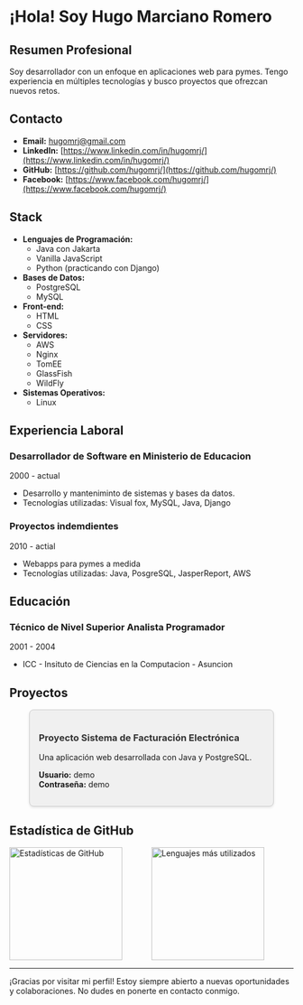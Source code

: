 # ¡Hola! Soy Hugo Marciano Romero

## Resumen Profesional
Soy desarrollador con un enfoque en aplicaciones web para pymes. Tengo experiencia en múltiples tecnologías y busco proyectos que ofrezcan nuevos retos.

## Contacto
- **Email:** hugomrj@gmail.com
- **LinkedIn:** [https://www.linkedin.com/in/hugomrj/](https://www.linkedin.com/in/hugomrj/)
- **GitHub:** [https://github.com/hugomrj/](https://github.com/hugomrj/)
- **Facebook:** [https://www.facebook.com/hugomrj/](https://www.facebook.com/hugomrj/)

## Stack
- **Lenguajes de Programación:**
  - Java con Jakarta
  - Vanilla JavaScript
  - Python (practicando con Django)
- **Bases de Datos:**
  - PostgreSQL
  - MySQL
- **Front-end:**
  - HTML
  - CSS
- **Servidores:**
  - AWS
  - Nginx
  - TomEE
  - GlassFish
  - WildFly
- **Sistemas Operativos:**
  - Linux

## Experiencia Laboral
### Desarrollador de Software en Ministerio de Educacion
2000 - actual
- Desarrollo y manteniminto de sistemas y bases da datos.
- Tecnologías utilizadas: Visual fox, MySQL, Java, Django

###  Proyectos indemdientes
2010 - actial
- Webapps para pymes a medida
- Tecnologías utilizadas: Java, PosgreSQL, JasperReport, AWS

## Educación
### Técnico de Nivel Superior Analista Programador
2001 - 2004
- ICC - Insituto de Ciencias en la Computacion - Asuncion 

## Proyectos

<div style="display: flex; justify-content: center;">
    <div style="width: 400px; background-color: #f0f0f0; border: 1px solid #cccccc; border-radius: 8px; padding: 16px; box-shadow: 0 2px 4px rgba(0, 0, 0, 0.1);">
        <h3><a href="http://34.216.58.69:8070/proyectoneto" style="text-decoration: none; color: #333333;">Proyecto Sistema de Facturación Electrónica</a></h3>
        <p>Una aplicación web desarrollada con Java y PostgreSQL.</p>
        <ul style="list-style-type: none; padding-left: 0;">
            <li><strong>Usuario:</strong> demo</li>
            <li><strong>Contraseña:</strong> demo</li>
        </ul>
    </div>
</div>

## Estadística de GitHub

<div style="display: flex; flex-direction: row;">
    <img src="https://github-readme-stats.vercel.app/api?username=hugomrj&show_icons=true&theme=radical" alt="Estadísticas de GitHub" style="flex: 1; height: 200px;">
    <img src="https://github-readme-stats.vercel.app/api/top-langs/?username=hugomrj&layout=compact&theme=radical" alt="Lenguajes más utilizados" style="flex: 1; height: 200px;">
</div>

---

¡Gracias por visitar mi perfil! Estoy siempre abierto a nuevas oportunidades y colaboraciones. No dudes en ponerte en contacto conmigo.
